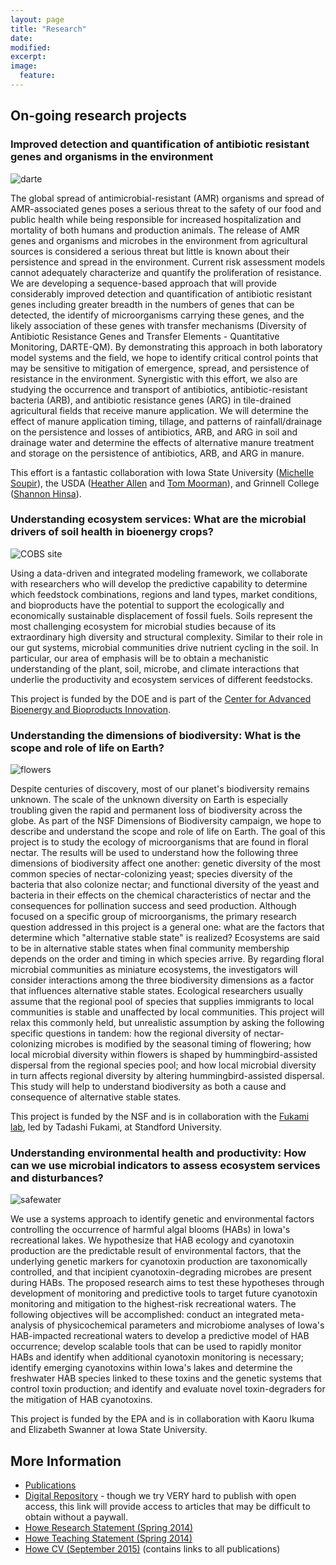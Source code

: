 ```yaml
---
layout: page
title: "Research"
date:
modified:
excerpt:
image:
  feature:
---
```

## On-going research projects ##

### Improved detection and quantification of antibiotic resistant genes and organisms in the environment

![darte](https://raw.githubusercontent.com/germs-lab/germs-lab.github.com/master/images/darte.jpg)

The global spread of antimicrobial-resistant (AMR) organisms and spread of AMR-associated genes poses a serious threat to the safety of our food and public health while being responsible for increased hospitalization and mortality of both humans and production animals.  The release of AMR genes and organisms and microbes in the environment from agricultural sources is considered a serious threat but little is known about their persistence and spread in the environment.  Current risk assessment models cannot adequately characterize and quantify the proliferation of resistance.  We are developing a sequence-based approach that will provide considerably improved detection and quantification of antibiotic resistant genes including greater breadth in the numbers of genes that can be detected, the identify of microorganisms carrying these genes, and the likely association of these genes with transfer mechanisms (Diversity of Antibiotic Resistance Genes and Transfer Elements - Quantitative Monitoring, DARTE-QM).  By demonstrating this approach in both laboratory model systems and the field, we hope to identify critical control points that may be sensitive to mitigation of emergence, spread, and persistence of resistance in the environment.   Synergistic with this effort, we also are studying the occurrence and transport of antibiotics, antibiotic-resistant bacteria (ARB), and antibiotic resistance genes (ARG) in tile-drained agricultural fields that receive manure application.  We will determine the effect of manure application timing, tillage, and patterns of rainfall/drainage on the persistence and losses of antibiotics, ARB, and ARG in soil and drainage water and determine the effects of alternative manure treatment and storage on the persistence of antibiotics, ARB, and ARG in manure.

This effort is a fantastic collaboration with Iowa State University ([Michelle Soupir](http://www.public.iastate.edu/~msoupir/)), the USDA ([Heather Allen](http://www.ars.usda.gov/pandp/people/people.htm?personid=44876) and [Tom Moorman](http://www.ars.usda.gov/pandp/people/people.htm?personid=3940)), and Grinnell College ([Shannon Hinsa](https://www.grinnell.edu/users/hinsa)).

### Understanding ecosystem services:  What are the microbial drivers of soil health in bioenergy crops? ###

![COBS site](https://raw.githubusercontent.com/germs-lab/germs-lab.github.com/master/images/cobs.jpg)

 Using a data-driven and integrated modeling framework, we collaborate with researchers who will develop the predictive capability to determine which feedstock combinations, regions and land types, market conditions, and bioproducts have the potential to support the ecologically and economically sustainable displacement of fossil fuels. Soils represent the most challenging ecosystem for microbial studies because of its extraordinary high diversity and structural complexity.  Similar to their role in our gut systems, microbial communities drive nutrient cycling in the soil. In particular, our area of emphasis will be to obtain a mechanistic understanding of the plant, soil, microbe, and climate interactions that underlie the productivity and ecosystem services of different feedstocks.

This project is funded by the DOE and is part of the [Center for Advanced Bioenergy and Bioproducts Innovation](https://cabbi.bio/).

### Understanding the dimensions of biodiversity:  What is the scope and role of life on Earth? ###

![flowers](https://raw.githubusercontent.com/germs-lab/germs-lab.github.com/master/images/bird.jpg)

Despite centuries of discovery, most of our planet's biodiversity remains unknown. The scale of the unknown diversity on Earth is especially troubling given the rapid and permanent loss of biodiversity across the globe. As part of the NSF Dimensions of Biodiversity campaign, we hope to describe and understand the scope and role of life on Earth.  The goal of this project is to study the ecology of microorganisms that are found in floral nectar. The results will be used to understand how the following three dimensions of biodiversity affect one another: genetic diversity of the most common species of nectar-colonizing yeast; species diversity of the bacteria that also colonize nectar; and functional diversity of the yeast and bacteria in their effects on the chemical characteristics of nectar and the consequences for pollination success and seed production. Although focused on a specific group of microorganisms, the primary research question addressed in this project is a general one: what are the factors that determine which "alternative stable state" is realized? Ecosystems are said to be in alternative stable states when final community membership depends on the order and timing in which species arrive. By regarding floral microbial communities as miniature ecosystems, the investigators will consider interactions among the three biodiversity dimensions as a factor that influences alternative stable states. Ecological researchers usually assume that the regional pool of species that supplies immigrants to local communities is stable and unaffected by local communities. This project will relax this commonly held, but unrealistic assumption by asking the following specific questions in tandem: how the regional diversity of nectar-colonizing microbes is modified by the seasonal timing of flowering; how local microbial diversity within flowers is shaped by hummingbird-assisted dispersal from the regional species pool; and how local microbial diversity in turn affects regional diversity by altering hummingbird-assisted dispersal. This study will help to understand biodiversity as both a cause and consequence of alternative stable states. 

This project is funded by the NSF and is in collaboration with the [Fukami lab](http://web.stanford.edu/~fukamit/), led by Tadashi Fukami, at Standford University.

### Understanding environmental health and productivity:  How can we use microbial indicators to assess ecosystem services and disturbances? ###

![safewater](https://raw.githubusercontent.com/germs-lab/germs-lab.github.com/master/images/Kauai_Sign_Small.jpg)

We use a systems approach to identify genetic and environmental factors controlling the occurrence of harmful algal blooms (HABs) in Iowa's recreational lakes. We hypothesize that HAB ecology and cyanotoxin production are the predictable result of environmental factors, that the underlying genetic markers for cyanotoxin production are taxonomically controlled, and that incipient cyanotoxin-degrading microbes are present during HABs. The proposed research aims to test these hypotheses through development of monitoring and predictive tools to target future cyanotoxin monitoring and mitigation to the highest-risk recreational waters.  The following objectives will be accomplished: conduct an integrated meta-analysis of physicochemical parameters and microbiome analyses of Iowa's HAB-impacted recreational waters to develop a predictive model of HAB occurrence; develop scalable tools that can be used to rapidly monitor HABs and identify when additional cyanotoxin monitoring is necessary; identify emerging cyanotoxins within Iowa's lakes and determine the freshwater HAB species linked to these toxins and the genetic systems that control toxin production; and identify and evaluate novel toxin-degraders for the mitigation of HAB cyanotoxins.

This project is funded by the EPA and is in collaboration with Kaoru Ikuma and Elizabeth Swanner at Iowa State University.



## More Information ##
* [Publications](https://scholar.google.com/citations?user=ixR8YE8AAAAJ&hl=en)
* [Digital Repository](http://works.bepress.com/adina/) - though we try VERY hard to publish with open access, this link will provide access to articles that may be difficult to obtain without a paywall.
* [Howe Research Statement (Spring 2014)](./research.pdf)
* [Howe Teaching Statement (Spring 2014)](./teaching.pdf)
* [Howe CV (September 2015)](./cv.pdf) (contains links to all publications)
